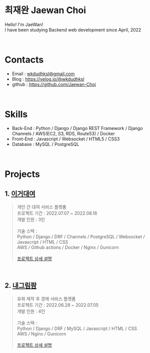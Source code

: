 # 최재완 Jaewan Choi

Hello! I'm JaeWan!<br>
I have been studying Backend web development since April, 2022

<br>

# Contacts
* Email : wkdudhksl@gmail.com
* Blog : https://velog.io/@wkdudhksl
* github : https://github.com/Jaewan-Choi

<br>

# Skills
* Back-End : Python / Django / Django REST Framework / Django Channels / AWS(EC2, S3, RDS, Route53) / Docker
* Front-End : Javascript / Websocket / HTML5 / CSS3
* Database : MySQL / PostgreSQL

<br>

# Projects
## 1. <a href="https://github.com/Jaewan-Choi/egodaeyeo-backend">이거대여</a>

> 개인 간 대여 서비스 플랫폼<br>
  프로젝트 기간 : 2022.07.07 ~ 2022.08.16<br>
  개발 인원 : 3인<br><br>
  기술 스택 :<br>
  Python / Django / DRF / Channels / PostgreSQL / Websocket / Javascript / HTML / CSS<br>
  AWS / Github actions / Docker / Nginx / Gunicorn<br><br>
  <a href="https://github.com/Jaewan-Choi/egodaeyeo-backend">프로젝트 상세 설명<a/>
<br>

## 2. <a href="https://github.com/Jaewan-Choi/naegrimfarm-backend">내그림팜</a>

> 유화 제작 후 경매 서비스 플랫폼<br>
  프로젝트 기간 : 2022.06.28 ~ 2022.07.05<br>
  개발 인원 : 4인<br><br>
  기술 스택 :<br>
  Python / Django / DRF / MySQL / Javascript / HTML / CSS<br>
  AWS / Nginx / Gunicorn<br><br>
  <a href="https://github.com/Jaewan-Choi/naegrimfarm-backend">프로젝트 상세 설명<a/>
<br>
